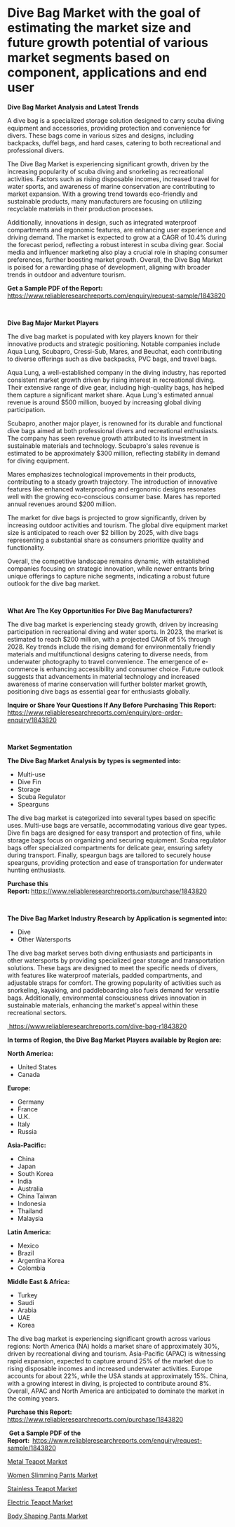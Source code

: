 <p><h1>Dive Bag Market with the goal of estimating the market size and future growth potential of various market segments based on component, applications and end user</h1></p><p><strong>Dive Bag Market Analysis and Latest Trends</strong></p>
<p><p>A dive bag is a specialized storage solution designed to carry scuba diving equipment and accessories, providing protection and convenience for divers. These bags come in various sizes and designs, including backpacks, duffel bags, and hard cases, catering to both recreational and professional divers. </p><p>The Dive Bag Market is experiencing significant growth, driven by the increasing popularity of scuba diving and snorkeling as recreational activities. Factors such as rising disposable incomes, increased travel for water sports, and awareness of marine conservation are contributing to market expansion. With a growing trend towards eco-friendly and sustainable products, many manufacturers are focusing on utilizing recyclable materials in their production processes.</p><p>Additionally, innovations in design, such as integrated waterproof compartments and ergonomic features, are enhancing user experience and driving demand. The market is expected to grow at a CAGR of 10.4% during the forecast period, reflecting a robust interest in scuba diving gear. Social media and influencer marketing also play a crucial role in shaping consumer preferences, further boosting market growth. Overall, the Dive Bag Market is poised for a rewarding phase of development, aligning with broader trends in outdoor and adventure tourism.</p></p>
<p><strong>Get a Sample PDF of the Report:&nbsp;</strong> <a href="https://www.reliableresearchreports.com/enquiry/request-sample/1843820?utm_campaign=118&utm_medium=2&utm_source=Github&utm_content=ia&utm_term=06022025&utm_id=dive-bag">https://www.reliableresearchreports.com/enquiry/request-sample/1843820</a></p>
<p>&nbsp;</p>
<p><strong>Dive Bag Major Market Players</strong></p>
<p><p>The dive bag market is populated with key players known for their innovative products and strategic positioning. Notable companies include Aqua Lung, Scubapro, Cressi-Sub, Mares, and Beuchat, each contributing to diverse offerings such as dive backpacks, PVC bags, and travel bags.</p><p>Aqua Lung, a well-established company in the diving industry, has reported consistent market growth driven by rising interest in recreational diving. Their extensive range of dive gear, including high-quality bags, has helped them capture a significant market share. Aqua Lung's estimated annual revenue is around $500 million, buoyed by increasing global diving participation.</p><p>Scubapro, another major player, is renowned for its durable and functional dive bags aimed at both professional divers and recreational enthusiasts. The company has seen revenue growth attributed to its investment in sustainable materials and technology. Scubapro's sales revenue is estimated to be approximately $300 million, reflecting stability in demand for diving equipment.</p><p>Mares emphasizes technological improvements in their products, contributing to a steady growth trajectory. The introduction of innovative features like enhanced waterproofing and ergonomic designs resonates well with the growing eco-conscious consumer base. Mares has reported annual revenues around $200 million.</p><p>The market for dive bags is projected to grow significantly, driven by increasing outdoor activities and tourism. The global dive equipment market size is anticipated to reach over $2 billion by 2025, with dive bags representing a substantial share as consumers prioritize quality and functionality.</p><p>Overall, the competitive landscape remains dynamic, with established companies focusing on strategic innovation, while newer entrants bring unique offerings to capture niche segments, indicating a robust future outlook for the dive bag market.</p></p>
<p>&nbsp;</p>
<p><strong>What Are The Key Opportunities For Dive Bag Manufacturers?</strong></p>
<p><p>The dive bag market is experiencing steady growth, driven by increasing participation in recreational diving and water sports. In 2023, the market is estimated to reach $200 million, with a projected CAGR of 5% through 2028. Key trends include the rising demand for environmentally friendly materials and multifunctional designs catering to diverse needs, from underwater photography to travel convenience. The emergence of e-commerce is enhancing accessibility and consumer choice. Future outlook suggests that advancements in material technology and increased awareness of marine conservation will further bolster market growth, positioning dive bags as essential gear for enthusiasts globally.</p></p>
<p><strong>Inquire or Share Your Questions If Any Before Purchasing This Report:</strong> <a href="https://www.reliableresearchreports.com/enquiry/pre-order-enquiry/1843820?utm_campaign=118&utm_medium=2&utm_source=Github&utm_content=ia&utm_term=06022025&utm_id=dive-bag">https://www.reliableresearchreports.com/enquiry/pre-order-enquiry/1843820</a></p>
<p>&nbsp;</p>
<p><strong>Market Segmentation</strong></p>
<p><strong>The Dive Bag Market Analysis by types is segmented into:</strong></p>
<p><ul><li>Multi-use</li><li>Dive Fin</li><li>Storage</li><li>Scuba Regulator</li><li>Spearguns</li></ul></p>
<p><p>The dive bag market is categorized into several types based on specific uses. Multi-use bags are versatile, accommodating various dive gear types. Dive fin bags are designed for easy transport and protection of fins, while storage bags focus on organizing and securing equipment. Scuba regulator bags offer specialized compartments for delicate gear, ensuring safety during transport. Finally, speargun bags are tailored to securely house spearguns, providing protection and ease of transportation for underwater hunting enthusiasts.</p></p>
<p><strong>Purchase this Report:&nbsp;</strong><a href="https://www.reliableresearchreports.com/purchase/1843820?utm_campaign=118&utm_medium=2&utm_source=Github&utm_content=ia&utm_term=06022025&utm_id=dive-bag">https://www.reliableresearchreports.com/purchase/1843820</a></p>
<p>&nbsp;</p>
<p><strong>The Dive Bag Market Industry Research by Application is segmented into:</strong></p>
<p><ul><li>Dive</li><li>Other Watersports</li></ul></p>
<p><p>The dive bag market serves both diving enthusiasts and participants in other watersports by providing specialized gear storage and transportation solutions. These bags are designed to meet the specific needs of divers, with features like waterproof materials, padded compartments, and adjustable straps for comfort. The growing popularity of activities such as snorkeling, kayaking, and paddleboarding also fuels demand for versatile bags. Additionally, environmental consciousness drives innovation in sustainable materials, enhancing the market's appeal within these recreational sectors.</p></p>
<p><a href="https://www.reliableresearchreports.com/dive-bag-r1843820?utm_campaign=118&utm_medium=2&utm_source=Github&utm_content=ia&utm_term=06022025&utm_id=dive-bag">&nbsp;https://www.reliableresearchreports.com/dive-bag-r1843820</a></p>
<p><strong>In terms of Region, the Dive Bag Market Players available by Region are:</strong></p>
<p>
    <p> <strong> North America: </strong>
        <ul>
            <li>United States</li>
            <li>Canada</li>
        </ul>
        </p> 
    <p> <strong> Europe: </strong>
        <ul>
            <li>Germany</li>
            <li>France</li>
            <li>U.K.</li>
            <li>Italy</li>
            <li>Russia</li>
        </ul>
        </p> 
    <p> <strong> Asia-Pacific: </strong>
        <ul>
            <li>China</li>
            <li>Japan</li>
            <li>South Korea</li>
            <li>India</li>
            <li>Australia</li>
            <li>China Taiwan</li>
            <li>Indonesia</li>
            <li>Thailand</li>
            <li>Malaysia</li>
        </ul>
        </p> 
    <p> <strong> Latin America: </strong>
        <ul>
            <li>Mexico</li>
            <li>Brazil</li>
            <li>Argentina Korea</li>
            <li>Colombia</li>
        </ul>
        </p> 
    <p> <strong> Middle East & Africa: </strong>
        <ul>
            <li>Turkey</li>
            <li>Saudi</li>
            <li>Arabia</li>
            <li>UAE</li>
            <li>Korea</li>
        </ul>
    </p>
    </p>
<p><p>The dive bag market is experiencing significant growth across various regions: North America (NA) holds a market share of approximately 30%, driven by recreational diving and tourism. Asia-Pacific (APAC) is witnessing rapid expansion, expected to capture around 25% of the market due to rising disposable incomes and increased underwater activities. Europe accounts for about 22%, while the USA stands at approximately 15%. China, with a growing interest in diving, is projected to contribute around 8%. Overall, APAC and North America are anticipated to dominate the market in the coming years.</p></p>
<p><strong>Purchase this Report: </strong><a href="https://www.reliableresearchreports.com/purchase/1843820?utm_campaign=118&utm_medium=2&utm_source=Github&utm_content=ia&utm_term=06022025&utm_id=dive-bag">https://www.reliableresearchreports.com/purchase/1843820</a></p>
<p>&nbsp;<strong>Get a Sample PDF of the Report:&nbsp;&nbsp;</strong><a href="https://www.reliableresearchreports.com/enquiry/request-sample/1843820?utm_campaign=118&utm_medium=2&utm_source=Github&utm_content=ia&utm_term=06022025&utm_id=dive-bag">https://www.reliableresearchreports.com/enquiry/request-sample/1843820</a></p>
<p><strong></strong></p>
<p><p><a href="https://github.com/oslieselotte2192/Market-Research-Report-List-1/blob/main/metal-teapot-market.md?utm_campaign=118&utm_medium=2&utm_source=Github&utm_content=ia&utm_term=06022025&utm_id=dive-bag">Metal Teapot Market</a></p><p><a href="https://github.com/iroldilom/Market-Research-Report-List-1/blob/main/women-slimming-pants-market.md?utm_campaign=118&utm_medium=2&utm_source=Github&utm_content=ia&utm_term=06022025&utm_id=dive-bag">Women Slimming Pants Market</a></p><p><a href="https://github.com/phephezxnf/Market-Research-Report-List-1/blob/main/stainless-teapot-market.md?utm_campaign=118&utm_medium=2&utm_source=Github&utm_content=ia&utm_term=06022025&utm_id=dive-bag">Stainless Teapot Market</a></p><p><a href="https://github.com/lizamflotow/Market-Research-Report-List-1/blob/main/electric-teapot-market.md?utm_campaign=118&utm_medium=2&utm_source=Github&utm_content=ia&utm_term=06022025&utm_id=dive-bag">Electric Teapot Market</a></p><p><a href="https://github.com/watzondechao/Market-Research-Report-List-1/blob/main/body-shaping-pants-market.md?utm_campaign=118&utm_medium=2&utm_source=Github&utm_content=ia&utm_term=06022025&utm_id=dive-bag">Body Shaping Pants Market</a></p></p>